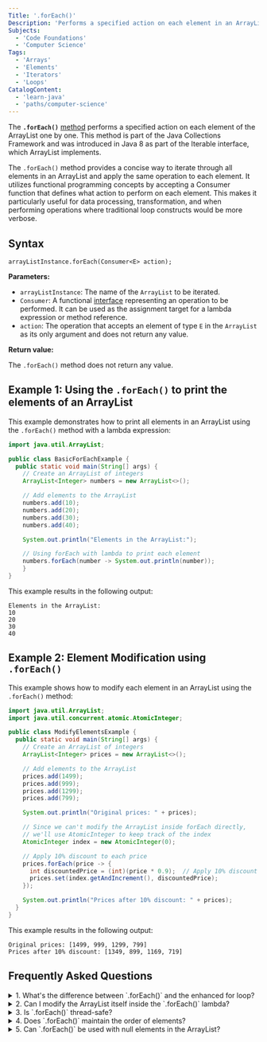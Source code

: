 ```yaml
---
Title: '.forEach()'
Description: 'Performs a specified action on each element in an ArrayList.'
Subjects:
  - 'Code Foundations'
  - 'Computer Science'
Tags:
  - 'Arrays'
  - 'Elements'
  - 'Iterators'
  - 'Loops'
CatalogContent:
  - 'learn-java'
  - 'paths/computer-science'
---
```


The **`.forEach()`** [method](https://www.codecademy.com/resources/docs/java/methods) performs a specified action on each element of the ArrayList one by one. This method is part of the Java Collections Framework and was introduced in Java 8 as part of the Iterable interface, which ArrayList implements.

The `.forEach()` method provides a concise way to iterate through all elements in an ArrayList and apply the same operation to each element. It utilizes functional programming concepts by accepting a Consumer function that defines what action to perform on each element. This makes it particularly useful for data processing, transformation, and when performing operations where traditional loop constructs would be more verbose.

## Syntax

```pseudo
arrayListInstance.forEach(Consumer<E> action);
```

**Parameters:**

- `arrayListInstance`: The name of the `ArrayList` to be iterated.
- `Consumer`: A functional [interface](https://www.codecademy.com/resources/docs/java/interfaces) representing an operation to be performed. It can be used as the assignment target for a lambda expression or method reference.
- `action`: The operation that accepts an element of type `E` in the `ArrayList` as its only argument and does not return any value.

**Return value:**

The `.forEach()` method does not return any value.

## Example 1: Using the `.forEach()` to print the elements of an ArrayList

This example demonstrates how to print all elements in an ArrayList using the `.forEach()` method with a lambda expression:

```java
import java.util.ArrayList;

public class BasicForEachExample {
  public static void main(String[] args) {
    // Create an ArrayList of integers
    ArrayList<Integer> numbers = new ArrayList<>();

    // Add elements to the ArrayList
    numbers.add(10);
    numbers.add(20);
    numbers.add(30);
    numbers.add(40);

    System.out.println("Elements in the ArrayList:");

    // Using forEach with lambda to print each element
    numbers.forEach(number -> System.out.println(number));
    }
}
```

This example results in the following output:

```shell
Elements in the ArrayList:
10
20
30
40
```

## Example 2: Element Modification using `.forEach()`

This example shows how to modify each element in an ArrayList using the `.forEach()` method:

```java
import java.util.ArrayList;
import java.util.concurrent.atomic.AtomicInteger;

public class ModifyElementsExample {
  public static void main(String[] args) {
    // Create an ArrayList of integers
    ArrayList<Integer> prices = new ArrayList<>();

    // Add elements to the ArrayList
    prices.add(1499);
    prices.add(999);
    prices.add(1299);
    prices.add(799);

    System.out.println("Original prices: " + prices);

    // Since we can't modify the ArrayList inside forEach directly,
    // we'll use AtomicInteger to keep track of the index
    AtomicInteger index = new AtomicInteger(0);

    // Apply 10% discount to each price
    prices.forEach(price -> {
      int discountedPrice = (int)(price * 0.9);  // Apply 10% discount
      prices.set(index.getAndIncrement(), discountedPrice);
    });

    System.out.println("Prices after 10% discount: " + prices);
  }
}
```

This example results in the following output:

```shell
Original prices: [1499, 999, 1299, 799]
Prices after 10% discount: [1349, 899, 1169, 719]
```

## Frequently Asked Questions

<details>
<summary>1. What's the difference between `.forEach()` and the enhanced for loop?</summary>
<p>The `.forEach()` method provides a more functional approach, accepting a lambda expression or method reference, while the enhanced for loop uses a more imperative style. The `.forEach()` method can be more concise for simple operations, but the enhanced for loop offers more control with continue and break statements.</p>
</details>

<details>
<summary>2. Can I modify the ArrayList itself inside the `.forEach()` lambda?</summary>
<p>You should avoid modifying the ArrayList structure (adding or removing elements) within the `.forEach()` lambda as it may result in ConcurrentModificationException. However, you can modify the existing elements using other methods like `set()` with proper indexing, as shown in the second example.</p>
</details>

<details>
<summary>3. Is `.forEach()` thread-safe?</summary>
<p>The `.forEach()` method itself doesn't guarantee thread safety. If multiple threads access the ArrayList concurrently and at least one thread modifies it structurally, you should use external synchronization or consider using thread-safe collections like CopyOnWriteArrayList.</p>
</details>

<details>
<summary>4. Does `.forEach()` maintain the order of elements?</summary>
<p>Yes, for ArrayList, the `.forEach()` method processes elements in the same order they appear in the list, from index 0 to the last index.</p>
</details>

<details>
<summary>5. Can `.forEach()` be used with null elements in the ArrayList?</summary>
<p>Yes, `.forEach()` can process null elements. However, your Consumer implementation should handle null values appropriately to avoid NullPointerException.</p>
</details>
